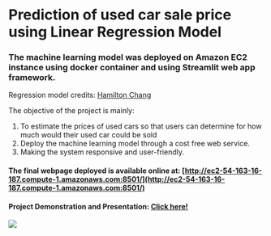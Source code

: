 # Prediction of used car sale price using Linear Regression Model
### The machine learning model was deployed on Amazon EC2 instance using docker container and using Streamlit web app framework.

Regression model credits: [Hamilton Chang](https://github.com/hamiltonchangcodes/Used_Car_Linear_Regression_Prediction)

The objective of the project is mainly:
1. To estimate the prices of used cars so that users can determine for how much would their used car could be sold 
2. Deploy the machine learning model through a cost free web service.
3. Making the system responsive and user-friendly.

#### The final webpage deployed is available online at: [http://ec2-54-163-16-187.compute-1.amazonaws.com:8501/](http://ec2-54-163-16-187.compute-1.amazonaws.com:8501/)
#### Project Demonstration and Presentation: [Click here!](https://www.youtube.com/watch?v=8anY4NGTcBA&feature=youtu.be)
![](https://github.com/krishangi-deka/carprice/blob/main/webpageScreenshot.jpg)

